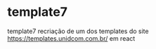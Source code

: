 # template7
template7 recriação de um dos templates  do site https://templates.unidcom.com.br/ em react
